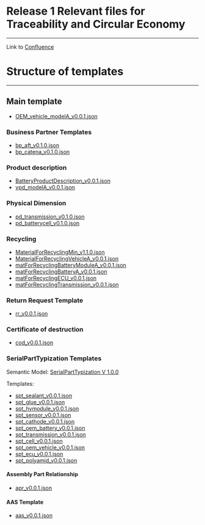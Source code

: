 # Release 1 Relevant files for Traceability and Circular Economy
___

Link to [Confluence](https://confluence.catena-x.net/x/Wf2AAQ)

# Structure of templates
___

## Main template

   - [OEM_vehicle_modelA_v0.0.1.json]()

### Business Partner Templates
   - [bp_aft_v0.1.0.json]()
   - [bp_catena_v0.1.0.json]()

### Product description
   - [BatteryProductDescription_v0.0.1.json]()
   - [vpd_modelA_v0.0.1.json]()

### Physical Dimension
   - [pd_transmission_v0.1.0.json]()
   - [pd_batterycell_v0.1.0.json]()

### Recycling 
   - [MaterialForRecyclingMin_v1.1.0.json]()
   - [MaterialForRecyclingVehicleA_v0.0.1.json]()
   - [matForRecyclingBatteryModuleA_v0.0.1.json]()
   - [matForRecyclingBatteryA_v0.0.1.json]()
   - [matForRecyclingECU_v0.0.1.json]()
   - [matForRecyclingTransmission_v0.0.1.json]()

### Return Request Template 
- [rr_v0.0.1.json]()

### Certificate of destruction
   - [cod_v0.0.1.json]()

### SerialPartTypization Templates
Semantic Model: [SerialPartTypization V 1.0.0](https://catenaxintaksportal.germanywestcentral.cloudapp.azure.com/home/semanticmodel/urn%3Abamm%3Acom.catenax.serial_part_typization%3A1.0.0%23SerialPartTypization)

Templates:
   - [spt_sealant_v0.0.1.json]()
   - [spt_glue_v0.0.1.json]()
   - [spt_hvmodule_v0.0.1.json]()
   - [spt_sensor_v0.0.1.json]()
   - [spt_cathode_v0.0.1.json]()
   - [spt_oem_battery_v0.0.1.json]()
   - [spt_transmission_v0.0.1.json]()
   - [spt_cell_v0.0.1.json]()
   - [spt_oem_vehicle_v0.0.1.json]()
   - [spt_ecu_v0.0.1.json]()
   - [spt_polyamid_v0.0.1.json]()

#### Assembly Part Relationship
   - [apr_v0.0.1.json]()

#### AAS Template
   - [aas_v0.0.1.json]()

